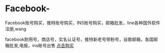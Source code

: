 # Facebook-
Facebook账号购买，推特账号购买，INS账号购买，邮箱批发，line各种国外软件注册,wang

facebook耐用号，商店号，实名认证号，推特新老号带粉号，谷歌邮箱，各国邮箱批发,电报，ins帐号出售
 [点击购买](http://yshuolong.com)

